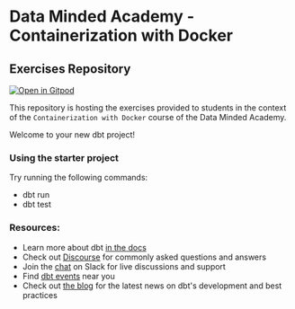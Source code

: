# Data Minded Academy - Containerization with Docker
## Exercises Repository

[![Open in Gitpod](https://gitpod.io/button/open-in-gitpod.svg)](https://gitpod.io/#https://github.com/datamindedbe/dbt_audiance_measurment.git)

This repository is hosting the exercises provided to students in the context of the `Containerization with Docker` course of the Data Minded Academy.

Welcome to your new dbt project!

### Using the starter project

Try running the following commands:
- dbt run
- dbt test


### Resources:
- Learn more about dbt [in the docs](https://docs.getdbt.com/docs/introduction)
- Check out [Discourse](https://discourse.getdbt.com/) for commonly asked questions and answers
- Join the [chat](https://community.getdbt.com/) on Slack for live discussions and support
- Find [dbt events](https://events.getdbt.com) near you
- Check out [the blog](https://blog.getdbt.com/) for the latest news on dbt's development and best practices
